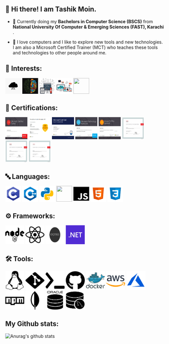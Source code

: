 ## 👋 Hi there! I am Tashik Moin.
      

- 🏫 Currently doing my <b>Bachelors in Computer Science (BSCS)</b> from                                                                                                      
     <b> National University Of Computer & Emerging Sciences (FAST), Karachi </b>.
     
- 🔧 I love computers and I like to explore new tools and new technologies. 
      I am also a Microsoft Certified Trainer (MCT) who teaches these tools
      and technologies to other people around me.
      

## 🚀 Interests:
<div>
<img src="img/CC.png" height="50" width="50px">
<img src="img/AI.png" height="50" width="50px">
<img src="img/WD.png" height="50" width="50px">
<img src="img/SD.png" height="50" width="50px">
<img src="img/DO.png" height="50" width="50px">
</div>

## 📖 Certifications:

<div>
<img src="img/Cer1.png" height="70" width="70px">
<img src="img/Cer2.png" height="70" width="70px">
<img src="img/Cer3.png" height="70" width="70px">
<img src="img/Cer4.png" height="70" width="70px">
<img src="img/Cer5.png" height="70" width="70px">
<img src="img/Cer6.png" height="70" width="70px">
<img src="img/Cer7.png" height="70" width="70px">
<img src="img/Cer8.png" height="70" width="70px">
</div>

## 🔤 Languages:

<div>
<img src="img/C.webp" height="50" width="50px">
<img src="img/C++.png" height="50" width="50px">
<img src="img/Python.png" height="50" width="50px">
<img src="img/C#.png" height="50" width="50px">
<img src="img/JS.svg" height="50" width="50px">
<img src="img/HTML.png" height="50" width="50px">
<img src="img/CSS.png" height="50" width="50px">
</div>

## :gear: Frameworks:

<div>
<img src="img/node.svg" height="60" width="60px">
<img src="img/react.svg" height="60" width="60px">
<img src="img/express.svg" height="60" width="60px">
<img src="img/.NET.png" height="60" width="60px">
</div>

## 🛠 Tools:

<div>
<img src="img/Linux.svg" height="60" width="60px">
<img src="img/git.svg" height="60" width="60px">
<img src="img/bash.svg" height="60" width="60px">
<img src="img/github.svg" height="60" width="60px">
<img src="img/docker.webp" height="60" width="60px">
<img src="img/AWS.png" height="60" width="60px">
<img src="img/azure.png" height="60" width="60px">
<img src="img/npm.svg" height="60" width="60px">
<img src="img/mongodb.png" height="60" width="60px">
<img src="img/oracle.png" height="60" width="60px">
<img src="img/mysql.png" height="60" width="60px">
</div>

## My Github stats:

![Anurag's github stats](https://github-readme-stats.vercel.app/api?username=tashikmoin23)
